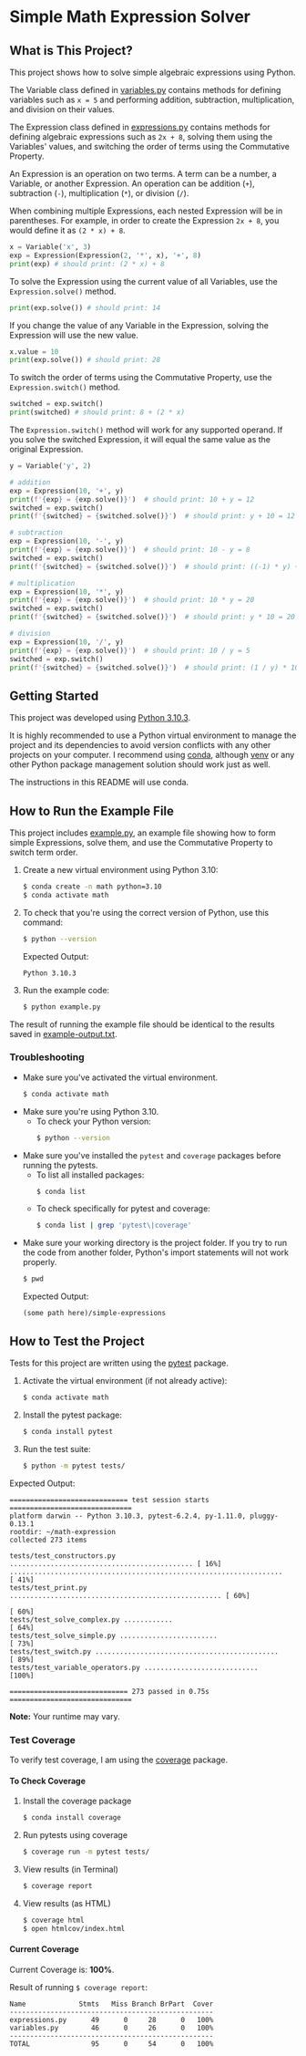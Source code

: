 # Simple Math Expression Solver

## What is This Project?
This project shows how to solve simple algebraic expressions using Python.

The Variable class defined in [variables.py](./variables.py) contains methods for defining variables such as `x = 5` and performing addition, subtraction, multiplication, and division on their values.

The Expression class defined in [expressions.py](./expressions.py) contains methods for defining algebraic expressions such as `2x + 8`, solving them using the Variables' values, and switching the order of terms using the Commutative Property.

An Expression is an operation on two terms. A term can be a number, a Variable, or another Expression. An operation can be addition (`+`), subtraction (`-`), multiplication (`*`), or division (`/`).

When combining multiple Expressions, each nested Expression will be in parentheses. For example, in order to create the Expression `2x + 8`, you would define it as `(2 * x) + 8`.

```python
x = Variable('x', 3)
exp = Expression(Expression(2, '*', x), '+', 8)
print(exp) # should print: (2 * x) + 8
```

To solve the Expression using the current value of all Variables, use the `Expression.solve()` method.

```python
print(exp.solve()) # should print: 14
```

If you change the value of any Variable in the Expression, solving the Expression will use the new value.

```python
x.value = 10
print(exp.solve()) # should print: 28
```

To switch the order of terms using the Commutative Property, use the `Expression.switch()` method.

```python
switched = exp.switch()
print(switched) # should print: 8 + (2 * x)
```

The `Expression.switch()` method will work for any supported operand. If you solve the switched Expression, it will equal the same value as the original Expression.

```python
y = Variable('y', 2)

# addition
exp = Expression(10, '+', y)
print(f'{exp} = {exp.solve()}')  # should print: 10 + y = 12
switched = exp.switch()
print(f'{switched} = {switched.solve()}')  # should print: y + 10 = 12

# subtraction
exp = Expression(10, '-', y)
print(f'{exp} = {exp.solve()}')  # should print: 10 - y = 8
switched = exp.switch()
print(f'{switched} = {switched.solve()}')  # should print: ((-1) * y) + 10 = 8

# multiplication
exp = Expression(10, '*', y)
print(f'{exp} = {exp.solve()}')  # should print: 10 * y = 20
switched = exp.switch()
print(f'{switched} = {switched.solve()}')  # should print: y * 10 = 20

# division
exp = Expression(10, '/', y)
print(f'{exp} = {exp.solve()}')  # should print: 10 / y = 5
switched = exp.switch()
print(f'{switched} = {switched.solve()}')  # should print: (1 / y) * 10 = 5
```


## Getting Started
This project was developed using [Python 3.10.3](https://www.python.org/downloads/release/python-3103/).

It is highly recommended to use a Python virtual environment to manage the project and its dependencies to avoid version conflicts with any other projects on your computer. I recommend using [conda](https://docs.conda.io/en/latest/), although [venv](https://docs.python.org/3/library/venv.html) or any other Python package management solution should work just as well.

The instructions in this README will use conda.


## How to Run the Example File
This project includes [example.py](./example.py), an example file showing how to form simple Expressions, solve them, and use the Commutative Property to switch term order.

1. Create a new virtual environment using Python 3.10:
    ```bash
    $ conda create -n math python=3.10
    $ conda activate math
    ```

2. To check that you're using the correct version of Python, use this command:
    ```bash
    $ python --version
    ```
    Expected Output:
    ```
    Python 3.10.3
    ```

3. Run the example code:
    ```bash
    $ python example.py
    ```

The result of running the example file should be identical to the results saved in [example-output.txt](./example-output.txt).

### Troubleshooting
* Make sure you've activated the virtual environment.
    ```bash
    $ conda activate math
    ```
* Make sure you're using Python 3.10.
    * To check your Python version:
        ```bash
        $ python --version
        ```
* Make sure you've installed the `pytest` and `coverage` packages before running the pytests.
    * To list all installed packages:
        ```bash
        $ conda list
        ```
    * To check specifically for pytest and coverage:
        ```bash
        $ conda list | grep 'pytest\|coverage'
        ```
* Make sure your working directory is the project folder. If you try to run the code from another folder, Python's import statements will not work properly.
    ```bash
    $ pwd
    ```
    Expected Output:
    ```
    (some path here)/simple-expressions
    ```


## How to Test the Project
Tests for this project are written using the [pytest](https://docs.pytest.org/en/stable/) package.

1. Activate the virtual environment (if not already active):
    ```bash
    $ conda activate math
    ```

2. Install the pytest package:
    ```bash
    $ conda install pytest
    ```

3. Run the test suite:
    ```bash
    $ python -m pytest tests/
    ```

Expected Output:
```
============================= test session starts ==============================
platform darwin -- Python 3.10.3, pytest-6.2.4, py-1.11.0, pluggy-0.13.1
rootdir: ~/math-expression
collected 273 items                                                            

tests/test_constructors.py ............................................. [ 16%]
...................................................................      [ 41%]
tests/test_print.py .................................................... [ 60%]
                                                                         [ 60%]
tests/test_solve_complex.py ............                                 [ 64%]
tests/test_solve_simple.py ........................                      [ 73%]
tests/test_switch.py .............................................       [ 89%]
tests/test_variable_operators.py ............................            [100%]

============================= 273 passed in 0.75s ==============================
```
**Note:** Your runtime may vary.

### Test Coverage
To verify test coverage, I am using the [coverage](https://coverage.readthedocs.io/en/6.3.2/) package.

#### To Check Coverage
1. Install the coverage package
    ```bash
    $ conda install coverage
    ```

2. Run pytests using coverage
    ```bash
    $ coverage run -m pytest tests/
    ```

3. View results (in Terminal)
    ```bash
    $ coverage report
    ```

4. View results (as HTML)
    ```bash
    $ coverage html
    $ open htmlcov/index.html
    ```

#### Current Coverage
Current Coverage is: **100%**.

Result of running `$ coverage report`:
```
Name             Stmts   Miss Branch BrPart  Cover
--------------------------------------------------
expressions.py      49      0     28      0   100%
variables.py        46      0     26      0   100%
--------------------------------------------------
TOTAL               95      0     54      0   100%
```
